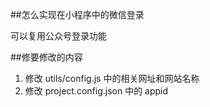 ##怎么实现在小程序中的微信登录

可以复用公众号登录功能

##修要修改的内容

1. 修改 utils/config.js 中的相关网址和网站名称
2. 修改 project.config.json 中的 appid
